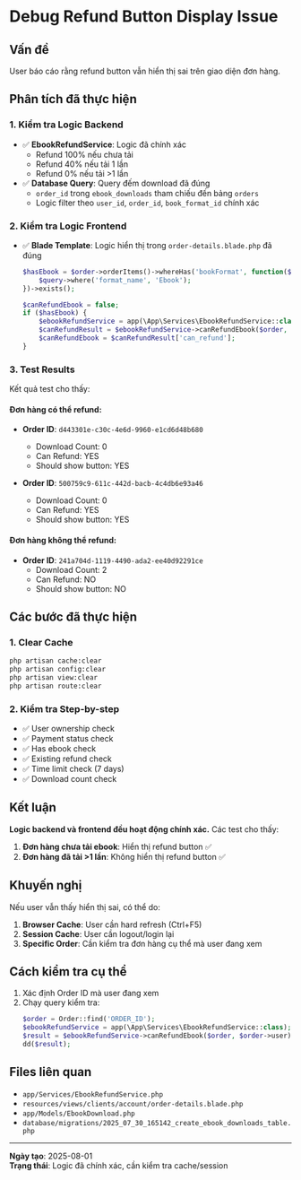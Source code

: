 # Debug Refund Button Display Issue

## Vấn đề
User báo cáo rằng refund button vẫn hiển thị sai trên giao diện đơn hàng.

## Phân tích đã thực hiện

### 1. Kiểm tra Logic Backend
- ✅ **EbookRefundService**: Logic đã chính xác
  - Refund 100% nếu chưa tải
  - Refund 40% nếu tải 1 lần
  - Refund 0% nếu tải >1 lần
- ✅ **Database Query**: Query đếm download đã đúng
  - `order_id` trong `ebook_downloads` tham chiếu đến bảng `orders`
  - Logic filter theo `user_id`, `order_id`, `book_format_id` chính xác

### 2. Kiểm tra Logic Frontend
- ✅ **Blade Template**: Logic hiển thị trong `order-details.blade.php` đã đúng
  ```php
  $hasEbook = $order->orderItems()->whereHas('bookFormat', function($query) {
      $query->where('format_name', 'Ebook');
  })->exists();
  
  $canRefundEbook = false;
  if ($hasEbook) {
      $ebookRefundService = app(\App\Services\EbookRefundService::class);
      $canRefundResult = $ebookRefundService->canRefundEbook($order, auth()->user());
      $canRefundEbook = $canRefundResult['can_refund'];
  }
  ```

### 3. Test Results
Kết quả test cho thấy:

#### Đơn hàng có thể refund:
- **Order ID**: `d443301e-c30c-4e6d-9960-e1cd6d48b680`
  - Download Count: 0
  - Can Refund: YES
  - Should show button: YES

- **Order ID**: `500759c9-611c-442d-bacb-4c4db6e93a46`
  - Download Count: 0
  - Can Refund: YES
  - Should show button: YES

#### Đơn hàng không thể refund:
- **Order ID**: `241a704d-1119-4490-ada2-ee40d92291ce`
  - Download Count: 2
  - Can Refund: NO
  - Should show button: NO

## Các bước đã thực hiện

### 1. Clear Cache
```bash
php artisan cache:clear
php artisan config:clear
php artisan view:clear
php artisan route:clear
```

### 2. Kiểm tra Step-by-step
- ✅ User ownership check
- ✅ Payment status check
- ✅ Has ebook check
- ✅ Existing refund check
- ✅ Time limit check (7 days)
- ✅ Download count check

## Kết luận

**Logic backend và frontend đều hoạt động chính xác.** Các test cho thấy:

1. **Đơn hàng chưa tải ebook**: Hiển thị refund button ✅
2. **Đơn hàng đã tải >1 lần**: Không hiển thị refund button ✅

## Khuyến nghị

Nếu user vẫn thấy hiển thị sai, có thể do:

1. **Browser Cache**: User cần hard refresh (Ctrl+F5)
2. **Session Cache**: User cần logout/login lại
3. **Specific Order**: Cần kiểm tra đơn hàng cụ thể mà user đang xem

## Cách kiểm tra cụ thể

1. Xác định Order ID mà user đang xem
2. Chạy query kiểm tra:
   ```php
   $order = Order::find('ORDER_ID');
   $ebookRefundService = app(\App\Services\EbookRefundService::class);
   $result = $ebookRefundService->canRefundEbook($order, $order->user);
   dd($result);
   ```

## Files liên quan

- `app/Services/EbookRefundService.php`
- `resources/views/clients/account/order-details.blade.php`
- `app/Models/EbookDownload.php`
- `database/migrations/2025_07_30_165142_create_ebook_downloads_table.php`

---

**Ngày tạo**: 2025-08-01  
**Trạng thái**: Logic đã chính xác, cần kiểm tra cache/session